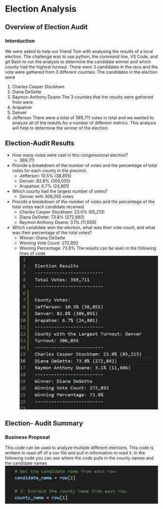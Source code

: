 # Election Analysis
## Overview of Election Audit
### Intorduction
We were asked to help our friend Tom with analysing the results of a local election. The challenge was to use python, the command line, VS Code, and git Bash to run the analysis to determine the candidate winner and which county had the highest turnout. There were 3 candidates in the race and the vote were gathered from 3 different counties. The candidates in the election were
1. Charles Casper Stockham
2. Diana DeGette
3. Raymon Anthony Doane
The 3 counties that the results were gathered from were
1. Arapahoe
2. Denver
3. Jefferson
There were a total of 369,711 votes in total and we wanted to analyze all of the redults for a number of different metrics. This analysis will help to determine the winner of the election.
## Election-Audit Results
* How many votes were cast in this congressional election?
  * 369,711
* Provide a breakdown of the number of votes and the percentage of total votes for each county in the precinct.
  * Jefferson: 10.5% (38,855)
  * Denver: 82.8% (306,055)
  * Arapahoe: 6.7% (24,801)
* Which county had the largest number of votes?
  *  Denver with 306,055 votes
* Provide a breakdown of the number of votes and the percentage of the total votes each candidate received.
  * Charles Casper Stockham: 23.0% (85,213)
  * Diana DeGette: 73.8% (272,892)
  * Raymon Anthony Doane: 3.1% (11,606) 
* Which candidate won the election, what was their vote count, and what was their percentage of the total votes?
  * Winner: Diana DeGette
  * Winning Vote Count: 272,892
  * Winning Percentage: 73.8% 
 The results can be seen in the following lines of code
 ![code image](https://github.com/allisonorourke-ufGfGy/Election_Analysis/blob/main/Pypoll.png)
 
## Election- Audit Summary
### Business Proposal
This code can be used to analyze multiple different elections. This code is writtent to read off of a csv file and pull in information to read it. In the following code you can see where the code pulls in the county names and the candidate names
![candidate name](https://github.com/allisonorourke-ufGfGy/Election_Analysis/blob/main/Pulling%20candidate.png)
